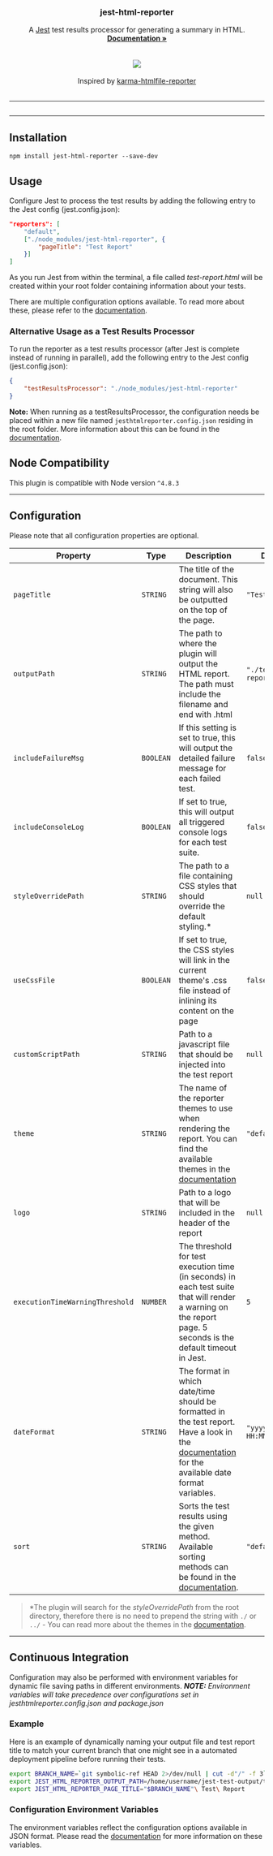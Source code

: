 <p align="center">
	<h3 align="center">jest-html-reporter</h3>
	<p align="center">
		A <a href="https://github.com/facebook/jest">Jest</a> test results processor for generating a summary in HTML.
		<br>
		<a href="https://github.com/Hargne/jest-html-reporter/wiki"><strong>Documentation »</strong></a>
		<br />
		<br />
		<img src="https://nodei.co/npm/jest-html-reporter.png?downloads=true&stars=true" alt="">
		<br />
		<br />
		<img src="https://travis-ci.org/Hargne/jest-html-reporter.svg?branch=master">
		<br />
		<br />
		Inspired by <a href="https://github.com/matthias-schuetz/karma-htmlfile-reporter">karma-htmlfile-reporter</a>
		<br />
		<br />
		<hr />
		<img src="https://user-images.githubusercontent.com/3501024/36374670-711b7cea-156c-11e8-8b7b-7fc5f38b1866.png" alt="">
	</p>
</p>

***

## Installation
```shell
npm install jest-html-reporter --save-dev
```

## Usage
Configure Jest to process the test results by adding the following entry to the Jest config (jest.config.json):
```JSON
"reporters": [
	"default",
	["./node_modules/jest-html-reporter", {
		"pageTitle": "Test Report"
	}]
]
```
As you run Jest from within the terminal, a file called *test-report.html* will be created within your root folder containing information about your tests.

There are multiple configuration options available. To read more about these, please refer to the [documentation](https://github.com/Hargne/jest-html-reporter/wiki/configuration).

### Alternative Usage as a Test Results Processor
To run the reporter as a test results processor (after Jest is complete instead of running in parallel), add the following entry to the Jest config (jest.config.json):
```JSON
{
	"testResultsProcessor": "./node_modules/jest-html-reporter"
}
```

**Note:** When running as a testResultsProcessor, the configuration needs be placed  within a new file named `jesthtmlreporter.config.json` residing in the root folder.
More information about this can be found in the [documentation](https://github.com/Hargne/jest-html-reporter/wiki/configuration).


## Node Compatibility
This plugin is compatible with Node version `^4.8.3`

---

## Configuration
Please note that all configuration properties are optional.

| Property | Type | Description | Default
|--|--|--|--|
| `pageTitle` | `STRING` | The title of the document. This string will also be outputted on the top of the page. | `"Test Suite"`
| `outputPath` | `STRING` | The path to where the plugin will output the HTML report. The path must include the filename and end with .html | `"./test-report.html"`
| `includeFailureMsg` | `BOOLEAN` | If this setting is set to true, this will output the detailed failure message for each failed test. | `false`
| `includeConsoleLog` | `BOOLEAN` | If set to true, this will output all triggered console logs for each test suite. | `false`
| `styleOverridePath` | `STRING` | The path to a file containing CSS styles that should override the default styling.* | `null`
| `useCssFile` | `BOOLEAN` | If set to true, the CSS styles will link in the current theme's .css file instead of inlining its content on the page | `false`
| `customScriptPath` | `STRING` | Path to a javascript file that should be injected into the test report | `null`
| `theme` | `STRING` | The name of the reporter themes to use when rendering the report. You can find the available themes in the [documentation](https://github.com/Hargne/jest-html-reporter/wiki/Test-Report-Themes) | `"defaultTheme"`
| `logo` | `STRING` | Path to a logo that will be included in the header of the report | `null`
| `executionTimeWarningThreshold` | `NUMBER` | The threshold for test execution time (in seconds) in each test suite that will render a warning on the report page. 5 seconds is the default timeout in Jest. | `5`
| `dateFormat` | `STRING` | The format in which date/time should be formatted in the test report. Have a look in the [documentation](https://github.com/Hargne/jest-html-reporter/wiki/Date-Format) for the available date format variables. | `"yyyy-mm-dd HH:MM:ss"`
| `sort` | `STRING` | Sorts the test results using the given method. Available sorting methods can be found in the [documentation](https://github.com/Hargne/jest-html-reporter/wiki/Sorting-Methods). | `"default"`

> *The plugin will search for the *styleOverridePath* from the root directory, therefore there is no need to prepend the string with `./` or `../` - You can read more about the themes in the [documentation](https://github.com/Hargne/jest-html-reporter/wiki/Test-Report-Themes).

---

## Continuous Integration

Configuration may also be performed with environment variables for dynamic file saving paths in different environments. ***NOTE:** Environment variables will take precedence over configurations set in jesthtmlreporter.config.json and package.json*

### Example
Here is an example of dynamically naming your output file and test report title to match your current branch that one might see in a automated deployment pipeline before running their tests.

```bash
export BRANCH_NAME=`git symbolic-ref HEAD 2>/dev/null | cut -d"/" -f 3`
export JEST_HTML_REPORTER_OUTPUT_PATH=/home/username/jest-test-output/test-reports/"$BRANCH_NAME".html
export JEST_HTML_REPORTER_PAGE_TITLE="$BRANCH_NAME"\ Test\ Report
```

### Configuration Environment Variables
The environment variables reflect the configuration options available in JSON format. Please read the [documentation](https://github.com/Hargne/jest-html-reporter/wiki/configuration#configuration-environment-variables) for more information on these variables.


